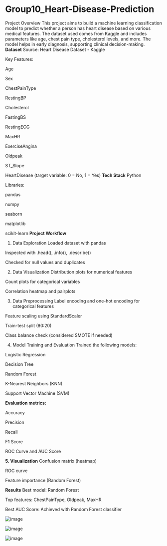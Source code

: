 # Group10_Heart-Disease-Prediction
Project Overview
This project aims to build a machine learning classification model to predict whether a person has heart disease based on various medical features. The dataset used comes from Kaggle and includes parameters like age, chest pain type, cholesterol levels, and more. The model helps in early diagnosis, supporting clinical decision-making.
**Dataset**
Source: Heart Disease Dataset - Kaggle

Key Features:

Age

Sex

ChestPainType

RestingBP

Cholesterol

FastingBS

RestingECG

MaxHR

ExerciseAngina

Oldpeak

ST_Slope

HeartDisease (target variable: 0 = No, 1 = Yes)
**Tech Stack**
Python

Libraries:

pandas

numpy

seaborn

matplotlib

scikit-learn
**Project Workflow**
1. Data Exploration
Loaded dataset with pandas

Inspected with .head(), .info(), .describe()

Checked for null values and duplicates

2. Data Visualization
Distribution plots for numerical features

Count plots for categorical variables

Correlation heatmap and pairplots

3. Data Preprocessing
Label encoding and one-hot encoding for categorical features

Feature scaling using StandardScaler

Train-test split (80:20)

Class balance check (considered SMOTE if needed)

4. Model Training and Evaluation
Trained the following models:

Logistic Regression

Decision Tree

Random Forest

K-Nearest Neighbors (KNN)

Support Vector Machine (SVM)

**Evaluation metrics:**

Accuracy

Precision

Recall

F1 Score

ROC Curve and AUC Score

**5. Visualization**
Confusion matrix (heatmap)

ROC curve

Feature importance (Random Forest)

**Results**
Best model: Random Forest

Top features: ChestPainType, Oldpeak, MaxHR

Best AUC Score: Achieved with Random Forest classifier

![image](https://github.com/user-attachments/assets/38e89ec6-ff8c-4ffc-8bd3-8509fb2560ac)

![image](https://github.com/user-attachments/assets/7d08c390-5263-4775-b1d4-7ad7d0bdd1aa)

![image](https://github.com/user-attachments/assets/ac6a0e39-8b88-4fb8-84f1-3ff44f356e0e)




